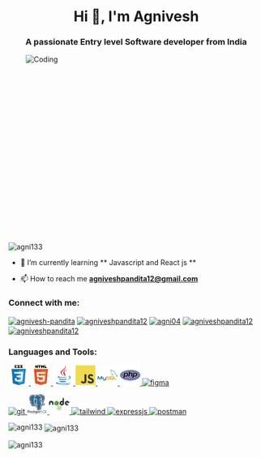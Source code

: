

<h1 align="center">Hi 👋, I'm Agnivesh </h1>
<h3 align="center">A passionate Entry level Software developer from India</h3>
<img align ="right" alt="Coding" width="470" height = " 370" src= "https://e1.pxfuel.com/desktop-wallpaper/606/901/desktop-wallpaper-contact-follow-me-anime-programmer.jpg">

<p align="left"> <img src="https://komarev.com/ghpvc/?username=agni133&label=Profile%20views&color=0e75b6&style=flat" alt="agni133" /> </p>



- 🌱 I’m currently learning ** Javascript and React js  **

- 📫 How to reach me **agniveshpandita12@gmail.com**

<h3 align="left">Connect with me:</h3>
<p align="left">
<a href="https://linkedin.com/in/agnivesh-pandita" target="blank"><img align="center" src="https://raw.githubusercontent.com/rahuldkjain/github-profile-readme-generator/master/src/images/icons/Social/linked-in-alt.svg" alt="agnivesh-pandita" height="30" width="40" /></a>
<a href="https://codeforces.com/profile/agniveshpandita12" target="blank"><img align="center" src="https://raw.githubusercontent.com/rahuldkjain/github-profile-readme-generator/master/src/images/icons/Social/codeforces.svg" alt="agniveshpandita12" height="30" width="40" /></a>
<a href="https://www.leetcode.com/agni04" target="blank"><img align="center" src="https://raw.githubusercontent.com/rahuldkjain/github-profile-readme-generator/master/src/images/icons/Social/leet-code.svg" alt="agni04" height="30" width="40" /></a>
<a href="https://www.hackerearth.com/@agniveshpandita12" target="blank"><img align="center" src="https://raw.githubusercontent.com/rahuldkjain/github-profile-readme-generator/master/src/images/icons/Social/hackerearth.svg" alt="agniveshpandita12" height="30" width="40" /></a>
<a href="https://auth.geeksforgeeks.org/user/agniveshpandita12" target="blank"><img align="center" src="https://raw.githubusercontent.com/rahuldkjain/github-profile-readme-generator/master/src/images/icons/Social/geeks-for-geeks.svg" alt="agniveshpandita12" height="30" width="40" /></a>
</p>

<h3 align="left">Languages and Tools:</h3>
<p align="left"> <a href="https://www.w3schools.com/css/" target="_blank" rel="noreferrer"> <img src="https://raw.githubusercontent.com/devicons/devicon/master/icons/css3/css3-original-wordmark.svg" alt="css3" width="40" height="40"/> </a> <a href="https://www.w3.org/html/" target="_blank" rel="noreferrer"> <img src="https://raw.githubusercontent.com/devicons/devicon/master/icons/html5/html5-original-wordmark.svg" alt="html5" width="40" height="40"/> </a> <a href="https://www.java.com" target="_blank" rel="noreferrer"> <img src="https://raw.githubusercontent.com/devicons/devicon/master/icons/java/java-original.svg" alt="java" width="40" height="40"/> </a> <a href="https://developer.mozilla.org/en-US/docs/Web/JavaScript" target="_blank" rel="noreferrer"> <img src="https://raw.githubusercontent.com/devicons/devicon/master/icons/javascript/javascript-original.svg" alt="javascript" width="40" height="40"/> </a> <a href="https://www.mysql.com/" target="_blank" rel="noreferrer"> <img src="https://raw.githubusercontent.com/devicons/devicon/master/icons/mysql/mysql-original-wordmark.svg" alt="mysql" width="40" height="40"/> </a> <a href="https://www.php.net" target="_blank" rel="noreferrer"> <img src="https://raw.githubusercontent.com/devicons/devicon/master/icons/php/php-original.svg" alt="php" width="40" height="40"/> </a> 
 <a href="https://www.figma.com/" target="_blank" rel="noreferrer"> <img src="https://www.vectorlogo.zone/logos/figma/figma-icon.svg" alt="figma" width="40" height="40"/> </a></p>
 <a href="https://git-scm.com/" target="_blank" rel="noreferrer"> <img src="https://www.vectorlogo.zone/logos/git-scm/git-scm-icon.svg" alt="git" width="40" height="40"/> </a>
 <a href="https://www.postgresql.org" target="_blank" rel="noreferrer"> <img src="https://raw.githubusercontent.com/devicons/devicon/master/icons/postgresql/postgresql-original-wordmark.svg" alt="postgresql" width="40" height="40"/> </a>
  <a href="https://nodejs.org" target="_blank" rel="noreferrer"> <img src="https://raw.githubusercontent.com/devicons/devicon/master/icons/nodejs/nodejs-original-wordmark.svg" alt="nodejs" width="40" height="40"/> </a>
  <a href="https://tailwindcss.com/" target="_blank" rel="noreferrer"> <img src="https://www.vectorlogo.zone/logos/tailwindcss/tailwindcss-icon.svg" alt="tailwind" width="40" height="40"/> </a>
   <a href="https://expressjs.com/" target="_blank" rel="noreferrer"> <img src="https://www.vectorlogo.zone/logos/expressjs/expressjs-icon.svg" alt="expressjs" width="40" height="40"/> </a>
    <a href="https://www.postman.com/" target="_blank" rel="noreferrer"> <img src="https://www.vectorlogo.zone/logos/getpostman/getpostman-icon.svg" alt="postman" width="40" height="40"/> </a>
  
<p><img align="left" src="https://github-readme-stats.vercel.app/api/top-langs?username=agni133&show_icons=true&locale=en&layout=compact" alt="agni133" /></p>

<p>&nbsp;<img align="center" src="https://github-readme-stats.vercel.app/api?username=agni133&show_icons=true&locale=en" alt="agni133" /></p>

<p><img align="center" src="https://github-readme-streak-stats.herokuapp.com/?user=agni133&" alt="agni133" /></p>

